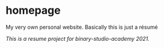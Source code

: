 # homepage
My very own personal website. Basically this is just a résumé


*This is a resume project for binary-studio-academy 2021.*
